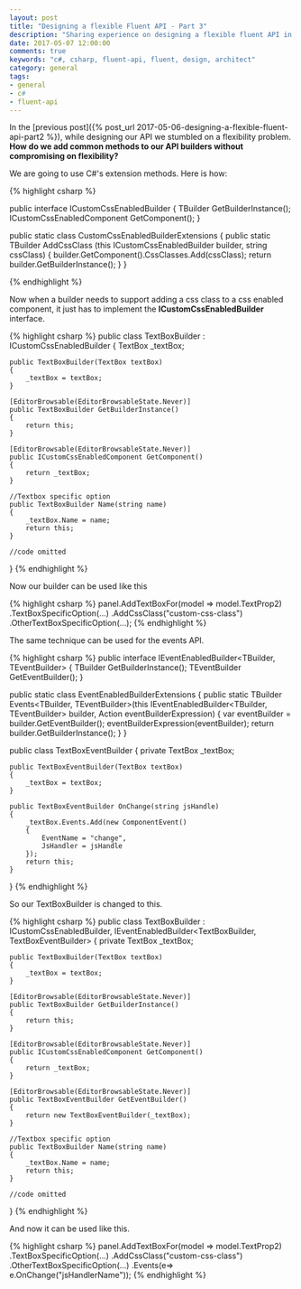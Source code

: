 ```yaml
---
layout: post
title: "Designing a flexible Fluent API - Part 3"
description: "Sharing experience on designing a flexible fluent API in C# (Part 3)"
date: 2017-05-07 12:00:00
comments: true
keywords: "c#, csharp, fluent-api, fluent, design, architect"
category: general
tags:
- general
- c#
- fluent-api
---
```


In the [previous post]({% post_url 2017-05-06-designing-a-flexible-fluent-api-part2 %}), while designing our API we stumbled on a flexibility problem.
**How do we add common methods to our API builders without compromising on flexibility?**

We are going to use C#'s extension methods. Here is how:

{% highlight csharp %}

public interface ICustomCssEnabledBuilder<TBuilder>
{
    TBuilder GetBuilderInstance();
    ICustomCssEnabledComponent GetComponent();
}

public static class CustomCssEnabledBuilderExtensions
{
    public static TBuilder AddCssClass<TBuilder>
            (this ICustomCssEnabledBuilder<TBuilder> builder, string cssClass)
    {
        builder.GetComponent().CssClasses.Add(cssClass);
        return builder.GetBuilderInstance();
    }
}

{% endhighlight %}

Now when a builder needs to support adding a css class to a css enabled component, 
it just has to implement the **ICustomCssEnabledBuilder** interface.

{% highlight csharp %}
public class TextBoxBuilder : ICustomCssEnabledBuilder<TextBoxBuilder>
{
    TextBox _textBox;

    public TextBoxBuilder(TextBox textBox)
    {
        _textBox = textBox;
    }

    [EditorBrowsable(EditorBrowsableState.Never)]
    public TextBoxBuilder GetBuilderInstance()
    {
        return this;
    }

    [EditorBrowsable(EditorBrowsableState.Never)]
    public ICustomCssEnabledComponent GetComponent()
    {
        return _textBox;
    }

    //Textbox specific option
    public TextBoxBuilder Name(string name)
    {
        _textBox.Name = name;
        return this;
    }

    //code omitted
}
{% endhighlight %}

Now our builder can be used like this

{% highlight csharp %}
panel.AddTextBoxFor(model => model.TextProp2)
                 .TextBoxSpecificOption(...)
                 .AddCssClass("custom-css-class")
                 .OtherTextBoxSpecificOption(...);
{% endhighlight %}

The same technique can be used for the events API.

{% highlight csharp %}
public interface IEventEnabledBuilder<TBuilder, TEventBuilder>
{
    TBuilder GetBuilderInstance();
    TEventBuilder GetEventBuilder();
}

public static class EventEnabledBuilderExtensions
{
    public static TBuilder Events<TBuilder, TEventBuilder>(this IEventEnabledBuilder<TBuilder, TEventBuilder> builder, 
                                                           Action<TEventBuilder> eventBuilderExpression)
    {
        var eventBuilder = builder.GetEventBuilder();
        eventBuilderExpression(eventBuilder);
        return builder.GetBuilderInstance();
    }
}

public class TextBoxEventBuilder
{
    private TextBox _textBox;

    public TextBoxEventBuilder(TextBox textBox)
    {
        _textBox = textBox;
    }

    public TextBoxEventBuilder OnChange(string jsHandle)
    {
        _textBox.Events.Add(new ComponentEvent()
        {
            EventName = "change",
            JsHandler = jsHandle
        });
        return this;
    }
}
{% endhighlight %}

So our <span class="inline-highlight nc">TextBoxBuilder</span> is changed to this.

{% highlight csharp %}
public class TextBoxBuilder : ICustomCssEnabledBuilder<TextBoxBuilder>,
                              IEventEnabledBuilder<TextBoxBuilder, TextBoxEventBuilder>
{
    private TextBox _textBox;

    public TextBoxBuilder(TextBox textBox)
    {
        _textBox = textBox;
    }

    [EditorBrowsable(EditorBrowsableState.Never)]
    public TextBoxBuilder GetBuilderInstance()
    {
        return this;
    }

    [EditorBrowsable(EditorBrowsableState.Never)]
    public ICustomCssEnabledComponent GetComponent()
    {
        return _textBox;
    }

    [EditorBrowsable(EditorBrowsableState.Never)]
    public TextBoxEventBuilder GetEventBuilder()
    {
        return new TextBoxEventBuilder(_textBox);
    }

    //Textbox specific option
    public TextBoxBuilder Name(string name)
    {
        _textBox.Name = name;
        return this;
    }

    //code omitted
}
{% endhighlight %}

And now it can be used like this.

{% highlight csharp %}
panel.AddTextBoxFor(model => model.TextProp2)
                 .TextBoxSpecificOption(...)
                 .AddCssClass("custom-css-class")
                 .OtherTextBoxSpecificOption(...)
                 .Events(e=> e.OnChange("jsHandlerName"));
{% endhighlight %}